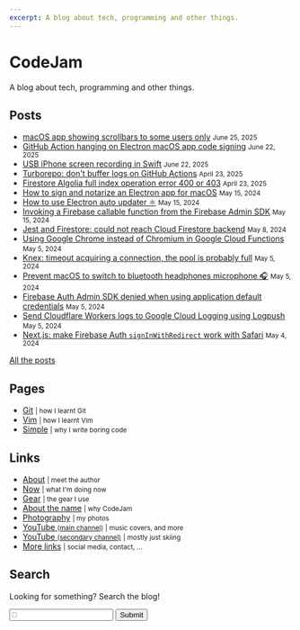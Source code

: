```yaml
---
excerpt: A blog about tech, programming and other things.
---
```


# CodeJam
A blog about tech, programming and other things.

## Posts

<div class="links posts">

* [macOS app showing scrollbars to some users only](2025/06/macos-app-scrollbars-some-users-only.md) <small>June 25, 2025</small>
* [GitHub Action hanging on Electron macOS app code signing](2025/06/github-action-hanging-macos-app-code-signing.md) <small>June 22, 2025</small>
* [USB iPhone screen recording in Swift](2025/06/usb-iphone-screen-recording-swift.md) <small>June 22, 2025</small>
* [Turborepo: don't buffer logs on GitHub Actions](2025/04/turborepo-bugger-logs-github-actions.md) <small>April 23, 2025</small>
* [Firestore Algolia full index operation error 400 or 403](2025/04/firestore-algolia-full-index-error.md) <small>April 23, 2025</small>
* [How to sign and notarize an Electron app for macOS](2024/05/sign-notarize-electron-app-macos.md) <small>May 15, 2024</small>
* [How to use Electron auto updater ⚛️](2024/05/how-to-use-electron-auto-updater.md) <small>May 15, 2024</small>
* [Invoking a Firebase callable function from the Firebase Admin SDK](2024/05/firebase-callable-admin-sdk.md) <small>May 15, 2024</small>
* [Jest and Firestore: could not reach Cloud Firestore backend](2024/05/jest-firestore-could-not-reach-firestore-backend.md) <small>May 8, 2024</small>
* [Using Google Chrome instead of Chromium in Google Cloud Functions](2024/05/google-chrome-cloud-functions.md) <small>May 5, 2024</small>
* [Knex: timeout acquiring a connection, the pool is probably full](2024/05/knex-timeout-pool-full.md) <small>May 5, 2024</small>
* [Prevent macOS to switch to bluetooth headphones microphone 🎧](2024/05/macos-prevent-bluetooth-headphones-microphone.md) <small>May 5, 2024</small>
* [Firebase Auth Admin SDK denied when using application default credentials](2024/05/firebase-auth-admin-denied-application-default.md) <small>May 5, 2024</small>
* [Send Cloudflare Workers logs to Google Cloud Logging using Logpush](2024/05/cloudflare-workers-logs-gcp-logging-logpush.md) <small>May 5, 2024</small>
* [Next.js: make Firebase Auth `signInWithRedirect` work with Safari](2024/05/nextjs-firebase-auth-safari.md) <small>May 4, 2024</small>

[All the posts](posts.md)

</div>

## Pages

<div class="links">

* [Git](git.md) <small>| how I learnt Git</small>
* [Vim](vim.md) <small>| how I learnt Vim</small>
* [Simple](simple.md) <small>| why I write boring code</small>

</div>

## Links

<div class="links">

* [About](val.md) <small>| meet the author</small>
* [Now](now.md) <small>| what I'm doing now</small>
* [Gear](gear.md) <small>| the gear I use</small>
* [About the name](about-the-name.md) <small>| why CodeJam</small>
* [Photography](https://photography.codejam.info/) <small>| my photos</small>
* [YouTube <small>(main channel)</small>](https://www.youtube.com/@FunkyVal) <small>| music covers, and more</small>
* [YouTube <small>(secondary channel)</small>](https://www.youtube.com/@FonkyVal) <small>| mostly just skiing</small>
* [More links](val.md#links) <small>| social media, contact, ...</small>

</div>

## Search

<form class="search" onsubmit="return onSearchSubmit(this)">
  <p>Looking for something? Search the blog!</p>
  <p>
    <input type="text" name="query" placeholder="🔎">
    <button type="submit">Submit</button>
  </p>
  <div class="links posts"></div>
  <div class="message"></div>
</form>
